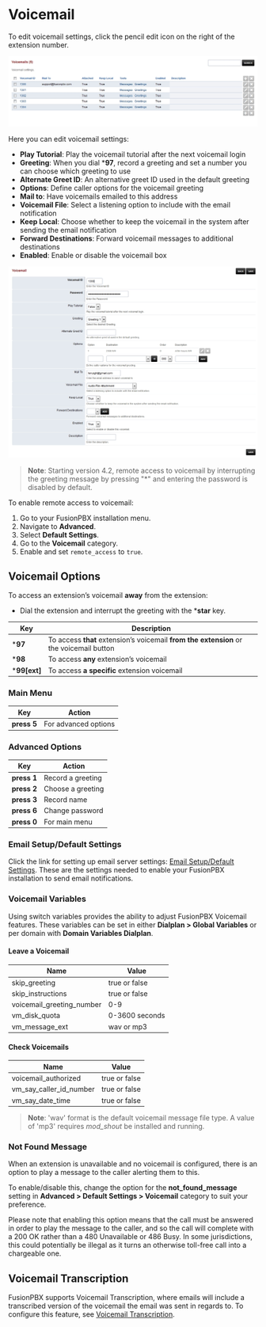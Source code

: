 # Voicemail

To edit voicemail settings, click the pencil edit icon on the right of the extension number.

![Voicemail Settings](../_static/images/voicemail/fusionpbx_voicemail.jpg)

Here you can edit voicemail settings:

- **Play Tutorial**: Play the voicemail tutorial after the next voicemail login
- **Greeting**: When you dial ***97**, record a greeting and set a number you can choose which greeting to use
- **Alternate Greet ID**: An alternative greet ID used in the default greeting
- **Options**: Define caller options for the voicemail greeting
- **Mail to**: Have voicemails emailed to this address
- **Voicemail File**: Select a listening option to include with the email notification
- **Keep Local**: Choose whether to keep the voicemail in the system after sending the email notification
- **Forward Destinations**: Forward voicemail messages to additional destinations
- **Enabled**: Enable or disable the voicemail box

![Voicemail Settings Continued](../_static/images/voicemail/fusionpbx_voicemail2.jpg)

> **Note**: Starting version 4.2, remote access to voicemail by interrupting the greeting message by pressing "*" and entering the password is disabled by default.

To enable remote access to voicemail:

1. Go to your FusionPBX installation menu.
2. Navigate to **Advanced**.
3. Select **Default Settings**.
4. Go to the **Voicemail** category.
5. Enable and set `remote_access` to `true`.

## Voicemail Options

To access an extension’s voicemail **away** from the extension:

- Dial the extension and interrupt the greeting with the ***star** key.

| Key       | Description                                      |
|-----------|--------------------------------------------------|
| ***97**   | To access **that** extension’s voicemail **from the extension** or the voicemail button |
| ***98**   | To access **any** extension’s voicemail          |
| ***99[ext]** | To access **a specific** extension voicemail  |

### Main Menu

| Key       | Action                  |
|-----------|-------------------------|
| **press 5** | For advanced options  |

### Advanced Options

| Key       | Action                  |
|-----------|-------------------------|
| **press 1** | Record a greeting     |
| **press 2** | Choose a greeting     |
| **press 3** | Record name           |
| **press 6** | Change password       |
| **press 0** | For main menu         |

### Email Setup/Default Settings
Click the link for setting up email server settings: [Email Setup/Default Settings](http://docs.fusionpbx.com/en/latest/advanced/default_settings.html#email). These are the settings needed to enable your FusionPBX installation to send email notifications.

### Voicemail Variables
Using switch variables provides the ability to adjust FusionPBX Voicemail features. These variables can be set in either **Dialplan > Global Variables** or per domain with **Domain Variables Dialplan**.

#### Leave a Voicemail

| Name                      | Value          |
|---------------------------|----------------|
| skip_greeting             | true or false  |
| skip_instructions         | true or false  |
| voicemail_greeting_number | 0-9            |
| vm_disk_quota             | 0-3600 seconds |
| vm_message_ext            | wav or mp3     |

#### Check Voicemails

| Name                      | Value          |
|---------------------------|----------------|
| voicemail_authorized      | true or false  |
| vm_say_caller_id_number   | true or false  |
| vm_say_date_time          | true or false  |

> **Note**: 'wav' format is the default voicemail message file type. A value of 'mp3' requires *mod_shout* be installed and running.

### Not Found Message
When an extension is unavailable and no voicemail is configured, there is an option to play a message to the caller alerting them to this.

To enable/disable this, change the option for the **not_found_message** setting in **Advanced > Default Settings > Voicemail** category to suit your preference.

Please note that enabling this option means that the call must be answered in order to play the message to the caller, and so the call will complete with a 200 OK rather than a 480 Unavailable or 486 Busy. In some jurisdictions, this could potentially be illegal as it turns an otherwise toll-free call into a chargeable one.

## Voicemail Transcription
FusionPBX supports Voicemail Transcription, where emails will include a transcribed version of the voicemail the email was sent in regards to. To configure this feature, see [Voicemail Transcription](http://docs.fusionpbx.com/en/latest/applications/voicemail_transcription.html).
